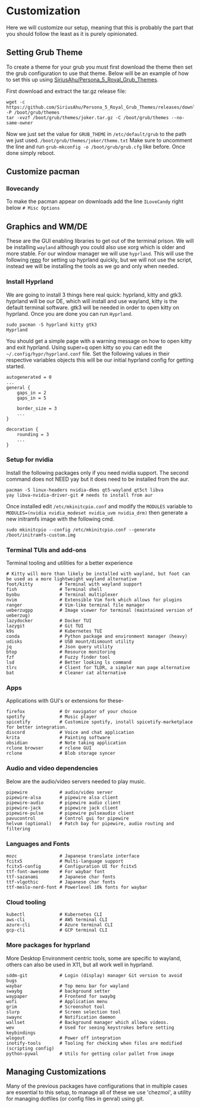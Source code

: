 # Customization
Here we will customize our setup, meaning that this is probably the part that you should follow the least as it is purely opinionated.

## Setting Grub Theme
To create a theme for your grub you must first download the theme then set the grub configuration to use that theme. Below will be an example of how to set this up using [SiriusAhu/Persona_5_Royal_Grub_Themes](https://www.gnome-look.org/p/2122684).

First download and extract the tar.gz release file:
```
wget -c https://github.com/SiriusAhu/Persona_5_Royal_Grub_Themes/releases/download/v1.0/joker.tar.gz -P /boot/grub/themes
tar -xvzf /boot/grub/themes/joker.tar.gz -C /boot/grub/themes --no-same-owner
```

Now we just set the value for `GRUB_THEME` in `/etc/default/grub` to the path we just used. `/boot/grub/themes/joker/theme.txt` Make sure to uncomment the line and run `grub-mkconfig -o /boot/grub/grub.cfg` like before. Once done simply reboot.

## Customize pacman
### Ilovecandy
To make the pacman appear on downloads add the line `ILoveCandy` right below `# Misc Options`

## Graphics and WM/DE
These are the GUI enabling libraries to get out of the terminal prison. We will be installing `wayland` although you could also use xorg which is older and more stable. For our window manager we will use `hyprland`. This will use the following [repo](https://github.com/SolDoesTech/HyprV4) for setting up hyprland quickly, but we will not use the script, instead we will be installing the tools as we go and only when needed.

### Install Hyprland
We are going to install 3 things here real quick: hyprland, kitty and gtk3. hyprland will be our DE, which will install and use wayland, kitty is the default terminal software. gtk3 will be needed in order to open kitty on hyprland. Once you are done you can run `Hyprland`.

```
sudo pacman -S hyprland kitty gtk3
Hyprland
```

You should get a simple page with a warning message on how to open kitty and exit hyprland. Using super+q open kitty so you can edit the `~/.config/hypr/hyprland.conf` file. Set the following values in their respective variables objects this will be our initial hyprland config for getting started.

```
autogenerated = 0
...
general {
    gaps_in = 2
    gaps_in = 5

    border_size = 3
    ...
}

decoration {
    rounding = 3
    ...
}
```

### Setup for nvidia
Install the following packages only if you need nvidia support. The second command does not NEED yay but it does need to be installed from the aur.

```
pacman -S linux-headers nvidia-dkms qt5-wayland qt5ct libva
yay libva-nvidia-driver-git # needs to install from aur
```

Once installed edit `/etc/mkinitcpio.conf` and modify the `MODULES` variable to `MODULES=(nvidia nvidia_modeset nvidia_uvm nvidia_drm)` then generate a new initramfs image with the following cmd.

```
sudo mkinitcpio --config /etc/mkinitcpio.conf --generate /boot/initramfs-custom.img
```

### Terminal TUIs and add-ons
Terminal tooling and utilities for a better experience

```
# Kitty will more than likely be installed with wayland, but foot can be used as a more lightweight wayland alternative
foot/kitty          # Terminal with wayland support
fish                # Terminal shell
byobu               # Terminal multiplexer
nvim                # Extensible Vim fork which allows for plugins
ranger              # Vim-like terminal file manager
ueberzugpp          # Image viewer for terminal (maintained version of ueberzug)
lazydocker          # Docker TUI
lazygit             # Git TUI
k9s                 # Kubernetes TUI
conda               # Python package and environment manager (heavy)
udisks              # USB mount/dismount utility
jq                  # Json query utility
btop                # Resource monitoring
fzf                 # Fuzzy finder tool
lsd                 # Better looking ls command
tlrc                # Client for TLDR, a simpler man page alternative
bat                 # Cleaner cat alternative
```

### Apps
Applications with GUI's or extensions for these-

```
firefox             # Or navigator of your choice
spotify             # Music player
spicetify           # Customize spotify, install spicetify-marketplace for better integration.
discord             # Voice and chat application
krita               # Painting software
obsidian            # Note taking application
rclone browser      # rclone GUI
rclone              # Blob storage syncer
```

### Audio and video dependencies
Below are the audio/video servers needed to play music.

```
pipewire            # audio/video server
pipewire-alsa       # pipewire alsa client
pipewire-audio      # pipewire audio client
pipewire-jack       # pipewire jack client
pipewire-pulse      # pipewire pulseaudio client
pavucontrol         # Control gui for pipewire
helvum (optional)   # Patch bay for pipewire, audio routing and filtering
```

### Languages and Fonts

```
mozc                # Japanese translate interface
fcitx5              # Multi-language support
fcitx5-config       # Configuration UI for fcitx5
ttf-font-awesome    # For waybar font
ttf-sazanami        # Japanese char fonts
ttf-vlgothic        # Japanese char fonts
ttf-meslo-nerd-font # Powerlevel 10k fonts for waybar
```

### Cloud tooling
```
kubectl             # Kubernetes CLI
aws-cli             # AWS terminal CLI
azure-cli           # Azure terminal CLI
gcp-cli             # GCP terminal CLI
```

### More packages for hyprland
More Desktop Environment centric tools, some are specific to wayland, others can also be used in X11, but all work well in hyprland.

```
sddm-git            # Login (display) manager Git version to avoid bugs
waybar              # Top menu bar for wayland
swaybg              # background setter
waypaper            # Frontend for swaybg
wofi                # Application menu
grim                # Screenshot tool
slurp               # Screen selection tool
swaync              # Notification daemon
wallset             # Background manager which allows videos.
wev                 # Used for seeing keystrokes before setting keybindings
wlogout             # Power off integration
inotify-tools       # Tooling for checking when files are modified (scripting config)
python-pywal        # Utils for getting color pallet from image
```

## Managing Customizations
Many of the previous packages have configurations that in multiple cases are essential to this setup, to manage all of these we use 'chezmoi', a utility for managing dotfiles (or config files in genral) using git.


